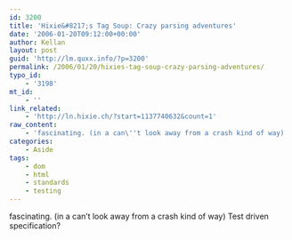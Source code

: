 ```yaml
---
id: 3200
title: 'Hixie&#8217;s Tag Soup: Crazy parsing adventures'
date: '2006-01-20T09:12:00+00:00'
author: Kellan
layout: post
guid: 'http://lm.quxx.info/?p=3200'
permalink: /2006/01/20/hixies-tag-soup-crazy-parsing-adventures/
typo_id:
    - '3198'
mt_id:
    - ''
link_related:
    - 'http://ln.hixie.ch/?start=1137740632&count=1'
raw_content:
    - 'fascinating. (in a can\''t look away from a crash kind of way)  Test driven specification?'
categories:
    - Aside
tags:
    - dom
    - html
    - standards
    - testing
---
```


fascinating. (in a can’t look away from a crash kind of way) Test driven specification?
